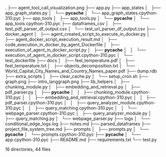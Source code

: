 .
├── agent_tool_call_visualization.png
├── app.py
├── app_states
│   ├── app_graph_states.py
│   └── __pycache__
│       └── app_graph_states.cpython-310.pyc
├── app_tools
│   ├── app_tools.py
│   └── __pycache__
│       └── app_tools.cpython-310.pyc
├── dataframes_csv
│   ├── test_pdf_parser_df_output.csv
│   └── test_url_parser_df_output.csv
├── docker_agent
│   ├── agent_created_script_to_execute_in_docker.py
│   ├── agent_docker_script_execution_result.md
│   ├── code_execution_in_docker_by_agent_Dockerfile
│   ├── execution_of_agent_in_docker_script.py
│   ├── __pycache__
│   │   └── execution_of_agent_in_docker_script.cpython-310.pyc
│   └── test_dockerfile
├── docs
│   ├── feel_temperature.pdf
│   ├── feel_temperature.txt
│   ├── objects_decomposition.txt
│   └── World_Capital_City_Names_and_Country_Names_paper.pdf
├── dump.rdb
├── extra_scripts
│   ├── clear_cache.py
│   └── setup_cron.sh
├── graph.png
├── intro_langgraph.png
├── lib_helpers
│   ├── chunking_module.py
│   ├── embedding_and_retrieval.py
│   ├── pdf_parser.py
│   ├── __pycache__
│   │   ├── chunking_module.cpython-310.pyc
│   │   ├── embedding_and_retrieval.cpython-310.pyc
│   │   ├── pdf_parser.cpython-310.pyc
│   │   ├── query_analyzer_module.cpython-310.pyc
│   │   ├── query_matching.cpython-310.pyc
│   │   └── webpage_parser.cpython-310.pyc
│   ├── query_analyzer_module.py
│   ├── query_matching.py
│   └── webpage_parser.py
├── logs
│   └── conditional_edge_logs.log
├── notes.md
├── parsed_dataframes
├── project_file_system_tree.md
├── prompts
│   ├── prompts.py
│   └── __pycache__
│       └── prompts.cpython-310.pyc
├── __pycache__
│   └── app.cpython-310.pyc
├── README.md
├── requirements.txt
└── test.py

16 directories, 44 files
